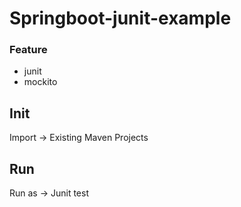 # Springboot-junit-example

### Feature
- junit
- mockito

## Init
Import -> Existing Maven Projects
<br/>

## Run
Run as -> Junit test
<br/>
